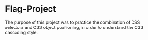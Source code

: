 # Flag-Project
The purpose of this project was to practice the combination of CSS selectors and CSS object positioning, in order to understand the CSS cascading style.
